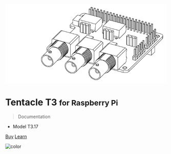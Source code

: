 ![logo](_media/tentacle_t3_drawing.png)

# Tentacle T3 <small>for Raspberry Pi</small>

> Documentation

* Model T3.17

[Buy](https://www.whiteboxes.ch/shop/tentacle-t3-for-raspberry-pi/)
[Learn](#introduction)


<!-- background color -->

![color](#f0f0f0)
